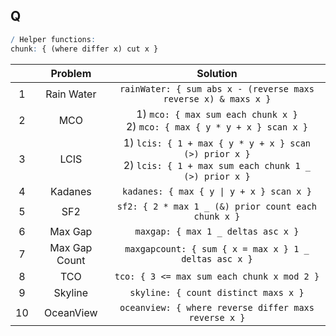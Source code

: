 ## Q

```q
/ Helper functions:
chunk: { (where differ x) cut x }
```

|       |    Problem    |                                                     Solution                                                     |
| :---: | :-----------: | :--------------------------------------------------------------------------------------------------------------: |
|   1   |  Rain Water   |                          `rainWater: { sum abs x - (reverse maxs reverse x) & maxs x }`                          |
|   2   |      MCO      |                  1) `mco: { max sum each chunk x }` <br> 2) `mco: { max { y * y + x } scan x }`                  |
|   3   |     LCIS      | 1) `lcis: { 1 + max { y * y + x } scan (>) prior x }` <br> 2) `lcis: { 1 + max sum each chunk 1 _ (>) prior x }` |
|   4   |    Kadanes    |                                     `kadanes: { max { y \| y + x } scan x }`                                     |
|   5   |      SF2      |                               `sf2: { 2 * max 1 _ (&) prior count each chunk x }`                                |
|   6   |    Max Gap    |                                        `maxgap: { max 1 _ deltas asc x }`                                        |
|   7   | Max Gap Count |                              `maxgapcount: { sum { x = max x } 1 _ deltas asc x }`                               |
|   8   |      TCO      |                                    `tco: { 3 <= max sum each chunk x mod 2 }`                                    |
|   9   |    Skyline    |                                       `skyline: { count distinct maxs x }`                                       |
|  10   |   OceanView   |                               `oceanview: { where reverse differ maxs reverse x }`                               |

